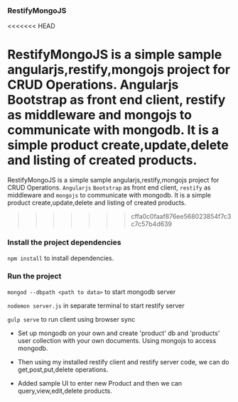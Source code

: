 ### RestifyMongoJS
<<<<<<< HEAD

RestifyMongoJS is a  simple sample angularjs,restify,mongojs project for CRUD Operations. Angularjs Bootstrap as front end client, restify as middleware and mongojs to communicate with mongodb. It is a simple product create,update,delete and listing of created products.
=======
RestifyMongoJS is a  simple sample angularjs,restify,mongojs project for CRUD Operations. `Angularjs` `Bootstrap` as front end client, `restify` as middleware and `mongojs` to communicate with mongodb. It is a simple product create,update,delete and listing of created products.
>>>>>>> cffa0c0faaf876ee568023854f7c3c7c57b4d639

### Install the project dependencies
`npm install` to install dependencies.

### Run the project
`mongod --dbpath <path to data>` to start mongodb server

`nodemon server.js` in separate terminal to start restify server

`gulp serve` to run client using browser sync


* Set up mongodb on your own and create 'product' db and 'products' user collection with your own documents.
Using mongojs to access mongodb.

* Then using my installed restify client and restify server code, we can do get,post,put,delete operations.

* Added sample UI to enter new Product and then we can query,view,edit,delete products.

